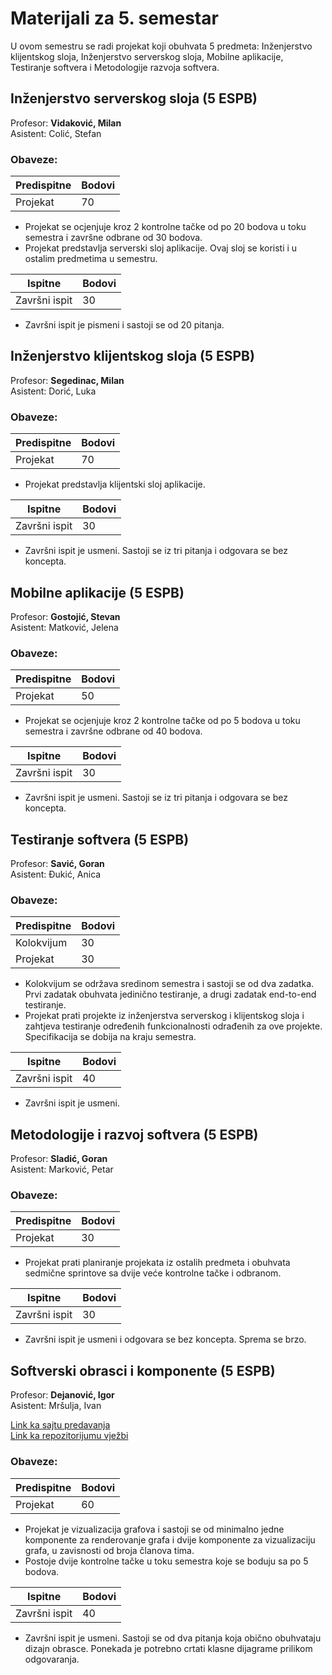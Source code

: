 # Materijali za 5. semestar
  
U ovom semestru se radi projekat koji obuhvata 5 predmeta: Inženjerstvo klijentskog sloja, Inženjerstvo serverskog sloja, Mobilne aplikacije, Testiranje softvera i Metodologije razvoja softvera.

## Inženjerstvo serverskog sloja (5 ESPB)
Profesor: **Vidaković, Milan**  
Asistent: Colić, Stefan 

### Obaveze:

| Predispitne  | Bodovi
| ------------- | ------------- | 
| Projekat  | 70 

* Projekat se ocjenjuje kroz 2 kontrolne tačke od po 20 bodova u toku semestra i završne odbrane od 30 bodova.
* Projekat predstavlja serverski sloj aplikacije. Ovaj sloj se koristi i u ostalim predmetima u semestru. 
 
| Ispitne | Bodovi
| ------------- | ------------- | 
| Završni ispit  | 30

* Završni ispit je pismeni i sastoji se od 20 pitanja.

## Inženjerstvo klijentskog sloja (5 ESPB)
Profesor: **Segedinac, Milan**  
Asistent: Dorić, Luka  

### Obaveze:
| Predispitne  | Bodovi
| ------------- | ------------- | 
| Projekat | 70

* Projekat predstavlja klijentski sloj aplikacije.

| Ispitne  | Bodovi
| ------------- | ------------- | 
| Završni ispit | 30

* Završni ispit je usmeni. Sastoji se iz tri pitanja i odgovara se bez koncepta. 


## Mobilne aplikacije (5 ESPB)
Profesor: **Gostojić, Stevan**  
Asistent: Matković, Jelena

### Obaveze:

| Predispitne  | Bodovi
| ------------- | ------------- | 
| Projekat | 50

* Projekat se ocjenjuje kroz 2 kontrolne tačke od po 5 bodova u toku semestra i završne odbrane od 40 bodova.

| Ispitne  | Bodovi
| ------------- | ------------- | 
| Završni ispit | 30

* Završni ispit je usmeni. Sastoji se iz tri pitanja i odgovara se bez koncepta.


## Testiranje softvera (5 ESPB)
Profesor: **Savić, Goran**  
Asistent: Đukić, Anica

### Obaveze:

| Predispitne  | Bodovi
| ------------- | ------------- | 
| Kolokvijum | 30
| Projekat | 30

* Kolokvijum se održava sredinom semestra i sastoji se od dva zadatka. Prvi zadatak obuhvata jedinično testiranje, a drugi zadatak end-to-end testiranje.
* Projekat prati projekte iz inženjerstva serverskog i klijentskog sloja i zahtjeva testiranje određenih funkcionalnosti odrađenih za ove projekte. Specifikacija se dobija na kraju semestra.

| Ispitne | Bodovi
| ------------- | ------------- | 
| Završni ispit | 40

* Završni ispit je usmeni.

## Metodologije i razvoj softvera (5 ESPB)
Profesor: **Sladić, Goran**  
Asistent: Marković, Petar

### Obaveze:


| Predispitne  | Bodovi
| ------------- | ------------- | 
| Projekat | 30

* Projekat prati planiranje projekata iz ostalih predmeta i obuhvata sedmične sprintove sa dvije veće kontrolne tačke i odbranom.

| Ispitne | Bodovi
| ------------- | ------------- | 
| Završni ispit | 30

* Završni ispit je usmeni i odgovara se bez koncepta. Sprema se brzo.



## Softverski obrasci i komponente (5 ESPB)
Profesor: **Dejanović, Igor**  
Asistent: Mršulja, Ivan

[Link ka sajtu predavanja](https://www.igordejanovic.net/courses/sok.html)  
[Link ka repozitorijumu vježbi](https://github.com/vladaindjic/SOK-2022-2023)

### Obaveze:


| Predispitne  | Bodovi
| ------------- | ------------- | 
| Projekat | 60

* Projekat je vizualizacija grafova i sastoji se od minimalno jedne komponente za renderovanje grafa i dvije komponente za vizualizaciju grafa, u zavisnosti od broja članova tima.
* Postoje dvije kontrolne tačke u toku semestra koje se boduju sa po 5 bodova.

| Ispitne | Bodovi
| ------------- | ------------- | 
| Završni ispit | 40

* Završni ispit je usmeni. Sastoji se od dva pitanja koja obično obuhvataju dizajn obrasce. Ponekada je potrebno crtati klasne dijagrame prilikom odgovaranja.


